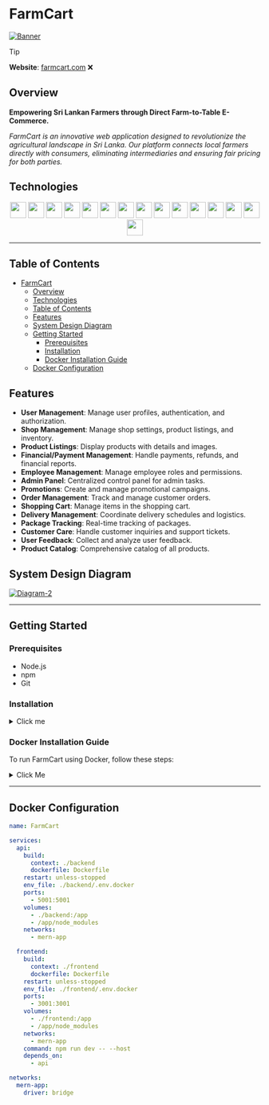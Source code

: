 # FarmCart

[![Banner](https://github.com/user-attachments/assets/397fa451-14bf-4d31-bf53-28ab9b685e64)](https://farmcart.nimendra.xyz/) 

> [!TIP] 
> **Website**: [farmcart.com](https://farmcart.nimendra.xyz/) ❌
> 

## Overview

**Empowering Sri Lankan Farmers through Direct Farm-to-Table E-Commerce.** 

*FarmCart is an innovative web application designed to revolutionize the agricultural landscape in Sri Lanka. Our platform connects local farmers directly with consumers, eliminating intermediaries and ensuring fair pricing for both parties.*

## Technologies

<div align="center">
    <img height="32" width="32" src="https://cdn.simpleicons.org/react" /></a>
    <img height="32" width="32" src="https://cdn.simpleicons.org/tailwindcss" /></a>
    <img height="32" width="32" src="https://cdn.simpleicons.org/vite" /></a>
    <img height="32" width="32" src="https://cdn.simpleicons.org/nodedotjs" /></a>
    <img height="32" width="32" src="https://cdn.simpleicons.org/express" /></a>
    <img height="32" width="32" src="https://cdn.simpleicons.org/postman" /></a>
    <img height="32" width="32" src="https://cdn.simpleicons.org/git" /></a>
    <img height="32" width="32" src="https://cdn.simpleicons.org/github" /></a>
    <img height="32" width="32" src="https://cdn.simpleicons.org/digitalocean" /></a>
    <img height="32" width="32" src="https://cdn.simpleicons.org/javascript" /></a>
    <img height="32" width="32" src="https://cdn.simpleicons.org/githubactions" /></a>
    <img height="32" width="32" src="https://cdn.simpleicons.org/npm" /></a>
    <img height="32" width="32" src="https://cdn.simpleicons.org/docker" /></a>
    <img height="32" width="32" src="https://cdn.simpleicons.org/mongodb" /></a>
    <img height="32" width="32" src="https://cdn.simpleicons.org/mongoose" /></a>
</div>

---

## Table of Contents

- [FarmCart](#farmcart)
  - [Overview](#overview)
  - [Technologies](#technologies)
  - [Table of Contents](#table-of-contents)
  - [Features](#features)
  - [System Design Diagram](#system-design-diagram)
  - [Getting Started](#getting-started)
    - [Prerequisites](#prerequisites)
    - [Installation](#installation)
    - [Docker Installation Guide](#docker-installation-guide)
  - [Docker Configuration](#docker-configuration)

## Features

- **User Management**: Manage user profiles, authentication, and authorization.
- **Shop Management**: Manage shop settings, product listings, and inventory.
- **Product Listings**: Display products with details and images.
- **Financial/Payment Management**: Handle payments, refunds, and financial reports.
- **Employee Management**: Manage employee roles and permissions.
- **Admin Panel**: Centralized control panel for admin tasks.
- **Promotions**: Create and manage promotional campaigns.
- **Order Management**: Track and manage customer orders.
- **Shopping Cart**: Manage items in the shopping cart.
- **Delivery Management**: Coordinate delivery schedules and logistics.
- **Package Tracking**: Real-time tracking of packages.
- **Customer Care**: Handle customer inquiries and support tickets.
- **User Feedback**: Collect and analyze user feedback.
- **Product Catalog**: Comprehensive catalog of all products.

## System Design Diagram


[![Diagram-2](https://github.com/user-attachments/assets/bd6483e1-58c5-4ec0-9e02-f56f7f8feb78)](https://excalidraw.com/#json=2FhyHBhIRC7GNhxnmV4U6,VCwEk9O0trP7QRRWLxu6OA)


---

## Getting Started

### Prerequisites

- Node.js
- npm
- Git

### Installation
<details>
<summary>Click me</summary>

1. Clone the repository:
    ```bash
    git clone https://github.com/yourusername/itp-project.git
    ```
2. Navigate to the frontend directory:
    ```bash
    cd frontend 
    npm install
    npm run dev
    ```
3. Navigate to the backend directory:
    ```bash
    cd backend 
    npm install
    npm run dev
    ```

</details>

### Docker Installation Guide

To run FarmCart using Docker, follow these steps:

<details>
<summary>Click Me</summary>

1. Install Docker

   - **For Windows and Mac**:
     - Download Docker Desktop from [Docker's official website](https://www.docker.com/products/docker-desktop).
     - Follow the installation instructions specific to your OS.

   - **For Linux**:
     - Use the following commands to install Docker:

       ```bash
       sudo apt update
       sudo apt install apt-transport-https ca-certificates curl software-properties-common
       curl -fsSL https://download.docker.com/linux/ubuntu/gpg | sudo apt-key add -
       sudo add-apt-repository "deb [arch=amd64] https://download.docker.com/linux/ubuntu $(lsb_release -cs) stable"
       sudo apt update
       sudo apt install docker-ce
       ```

1. Verify Installation

   - After installing Docker, verify that it is installed correctly by running:
     ```bash
     docker --version
     ```
   - You should see the installed Docker version.
  

1. Run FarmCart with Docker Compose:
   - Navigate to the root directory of the cloned repository:
     ```bash
     cd itp-project
     ```
   - **Disclaimer**: Before running Docker, ensure that you have set up the necessary environment variables in the `.env.docker` files located in both the `frontend` and `backend` directories. These variables are crucial for the application to function correctly.
   - Start the application using Docker Compose:
     ```bash
     docker-compose up --build
     ```

2. Access the Application
   - Open your web browser and go to:
     - Frontend: [http://localhost:3001](http://localhost:3001)
     - API: [http://localhost:5001](http://localhost:5001)

  </details>

---

## Docker Configuration

```yaml
name: FarmCart

services:
  api:
    build:
      context: ./backend
      dockerfile: Dockerfile
    restart: unless-stopped
    env_file: ./backend/.env.docker
    ports:
      - 5001:5001
    volumes:
      - ./backend:/app
      - /app/node_modules
    networks:
      - mern-app

  frontend:
    build:
      context: ./frontend
      dockerfile: Dockerfile
    restart: unless-stopped
    env_file: ./frontend/.env.docker
    ports:
      - 3001:3001
    volumes:
      - ./frontend:/app
      - /app/node_modules
    networks:
      - mern-app
    command: npm run dev -- --host
    depends_on:
      - api

networks:
  mern-app:
    driver: bridge


